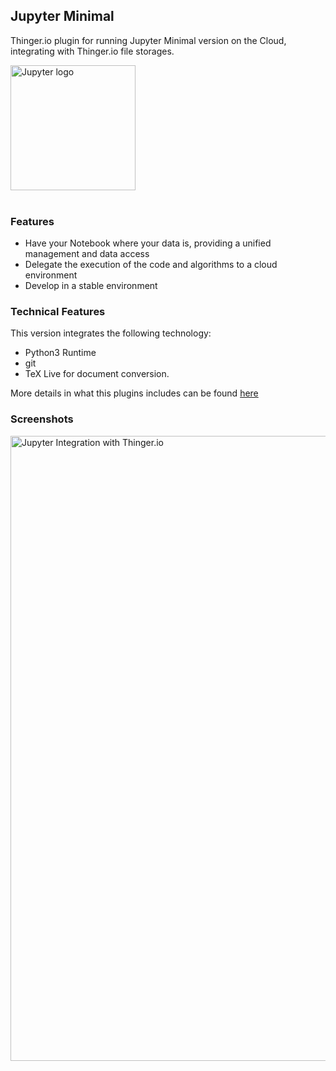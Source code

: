 ## Jupyter Minimal

Thinger.io plugin for running Jupyter Minimal version on the Cloud, integrating with Thinger.io file storages.

<img src="https://jupyter-docker-stacks.readthedocs.io/en/latest/_static/jupyter-logo.svg" alt="Jupyter logo" width="200"/>
<br/><br/>

### Features
- Have your Notebook where your data is, providing a unified management and data access
- Delegate the execution of the code and algorithms to a cloud environment
- Develop in a stable environment

### Technical Features
This version integrates the following technology:
- Python3 Runtime
- git
- TeX Live for document conversion.

More details in what this plugins includes can be found [here](https://jupyter-docker-stacks.readthedocs.io/en/latest/using/selecting.html#jupyter-minimal-notebook)

### Screenshots
<img src="https://raw.githubusercontent.com/thinger-io/plugins/jupyter-minimal/main/images/jupyter-thinger.png" alt="Jupyter Integration with Thinger.io" width="1000"/>
